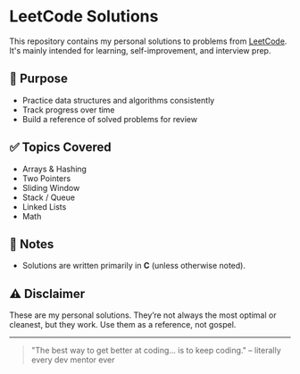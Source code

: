 # LeetCode Solutions

This repository contains my personal solutions to problems from [LeetCode]([https://leetcode.com/u/Zakwan177/]). It's mainly intended for learning, self-improvement, and interview prep.

## 🧠 Purpose

- Practice data structures and algorithms consistently
- Track progress over time
- Build a reference of solved problems for review

## ✅ Topics Covered

- Arrays & Hashing  
- Two Pointers  
- Sliding Window  
- Stack / Queue  
- Linked Lists  
- Math 

## 📌 Notes

- Solutions are written primarily in **C** (unless otherwise noted).

## ⚠️ Disclaimer

These are my personal solutions. They’re not always the most optimal or cleanest, but they work. Use them as a reference, not gospel.

---

> "The best way to get better at coding... is to keep coding." – literally every dev mentor ever
